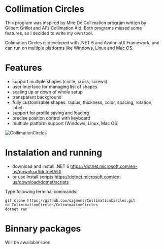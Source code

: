 # Collimation Circles

This program was inspired by Mire De Collimation program written by Gilbert Grillot and Al's Collimation Aid. Both programs missed some features, so I decided to write my own tool. 

Colimation Circles is developed with .NET 6 and AvaloniaUI Framework, and can run on multiple platforms like Windows, Linux and Mac OS.

# Features

- support multiple shapes (circle, cross, screws)
- user interface for managing list of shapes
- scaling up or down of whole setup
- transparent background
- fully customizable shapes: radius, thickness, color, spacing, rotation, label
- support for profile saving and loading
- precise position control with keyboard
- multiple platform support (Windows, Linux, Mac OS)

![CollimationCircles](https://user-images.githubusercontent.com/7437280/206667602-65872b09-8ba2-4cd2-9bf1-e4a17e17602c.png)

# Instalation and running

- download and install .NET 6 https://dotnet.microsoft.com/en-us/download/dotnet/6.0
- or use Install scripts https://dotnet.microsoft.com/en-us/download/dotnet/scripts

Type following terminal commands:
```
git clone https://github.com/sajmons/CollimationCircles.git
cd ColiminationCircles/ColiminationCircles
dotnet run
```

# Binnary packages

Will be awailable soon

